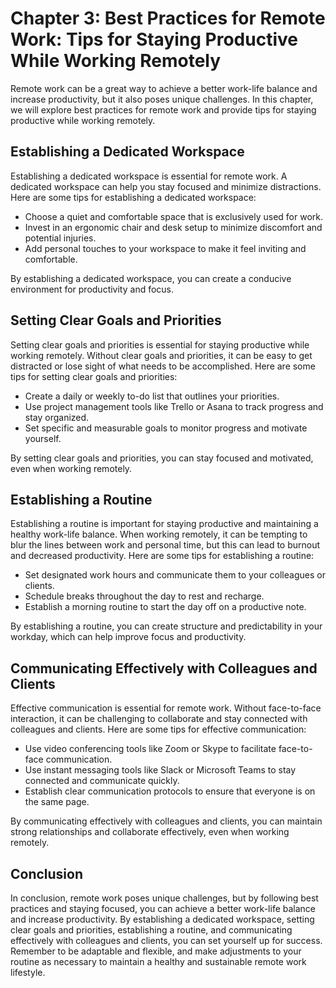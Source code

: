 Chapter 3: Best Practices for Remote Work: Tips for Staying Productive While Working Remotely
=============================================================================================

Remote work can be a great way to achieve a better work-life balance and increase productivity, but it also poses unique challenges. In this chapter, we will explore best practices for remote work and provide tips for staying productive while working remotely.

Establishing a Dedicated Workspace
----------------------------------

Establishing a dedicated workspace is essential for remote work. A dedicated workspace can help you stay focused and minimize distractions. Here are some tips for establishing a dedicated workspace:

* Choose a quiet and comfortable space that is exclusively used for work.
* Invest in an ergonomic chair and desk setup to minimize discomfort and potential injuries.
* Add personal touches to your workspace to make it feel inviting and comfortable.

By establishing a dedicated workspace, you can create a conducive environment for productivity and focus.

Setting Clear Goals and Priorities
----------------------------------

Setting clear goals and priorities is essential for staying productive while working remotely. Without clear goals and priorities, it can be easy to get distracted or lose sight of what needs to be accomplished. Here are some tips for setting clear goals and priorities:

* Create a daily or weekly to-do list that outlines your priorities.
* Use project management tools like Trello or Asana to track progress and stay organized.
* Set specific and measurable goals to monitor progress and motivate yourself.

By setting clear goals and priorities, you can stay focused and motivated, even when working remotely.

Establishing a Routine
----------------------

Establishing a routine is important for staying productive and maintaining a healthy work-life balance. When working remotely, it can be tempting to blur the lines between work and personal time, but this can lead to burnout and decreased productivity. Here are some tips for establishing a routine:

* Set designated work hours and communicate them to your colleagues or clients.
* Schedule breaks throughout the day to rest and recharge.
* Establish a morning routine to start the day off on a productive note.

By establishing a routine, you can create structure and predictability in your workday, which can help improve focus and productivity.

Communicating Effectively with Colleagues and Clients
-----------------------------------------------------

Effective communication is essential for remote work. Without face-to-face interaction, it can be challenging to collaborate and stay connected with colleagues and clients. Here are some tips for effective communication:

* Use video conferencing tools like Zoom or Skype to facilitate face-to-face communication.
* Use instant messaging tools like Slack or Microsoft Teams to stay connected and communicate quickly.
* Establish clear communication protocols to ensure that everyone is on the same page.

By communicating effectively with colleagues and clients, you can maintain strong relationships and collaborate effectively, even when working remotely.

Conclusion
----------

In conclusion, remote work poses unique challenges, but by following best practices and staying focused, you can achieve a better work-life balance and increase productivity. By establishing a dedicated workspace, setting clear goals and priorities, establishing a routine, and communicating effectively with colleagues and clients, you can set yourself up for success. Remember to be adaptable and flexible, and make adjustments to your routine as necessary to maintain a healthy and sustainable remote work lifestyle.
